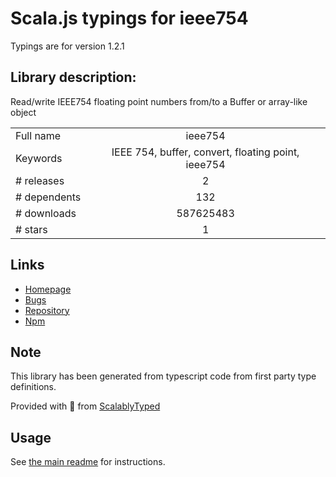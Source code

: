 
# Scala.js typings for ieee754

Typings are for version 1.2.1

## Library description:
Read/write IEEE754 floating point numbers from/to a Buffer or array-like object

|                    |                 |
| ------------------ | :-------------: |
| Full name          | ieee754 |
| Keywords           | IEEE 754, buffer, convert, floating point, ieee754 |
| # releases         | 2 |
| # dependents       | 132 |
| # downloads        | 587625483 |
| # stars            | 1 |

## Links
- [Homepage](https://github.com/feross/ieee754#readme)
- [Bugs](https://github.com/feross/ieee754/issues)
- [Repository](https://github.com/feross/ieee754)
- [Npm](https://www.npmjs.com/package/ieee754)
    


## Note
This library has been generated from typescript code from first party type definitions.

Provided with :purple_heart: from [ScalablyTyped](https://github.com/oyvindberg/ScalablyTyped)

## Usage
See [the main readme](../../readme.md) for instructions.



